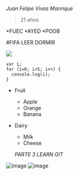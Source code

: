 *Juan Felipe Vivas Manrique*
> 21 años

*FUEC
*AYED
*POOB

#FIFA
LEER
DORMIR

![](https://commonmark.org/help/images/favicon.png)
```
var i;
for (i=0; i<5; i++) {
  console.log(i);
}
```
* Fruit
  * Apple
  * Orange
  * Banana
* Dairy
  * Milk
  * Cheese

  *PARTE 3 LEARN GIT*

![image](1.png)
![image](2.png)

